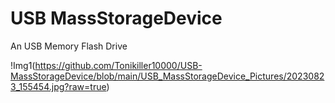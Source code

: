# USB MassStorageDevice
 An USB Memory Flash Drive

!Img1(https://github.com/Tonikiller10000/USB-MassStorageDevice/blob/main/USB_MassStorageDevice_Pictures/20230823_155454.jpg?raw=true)
















